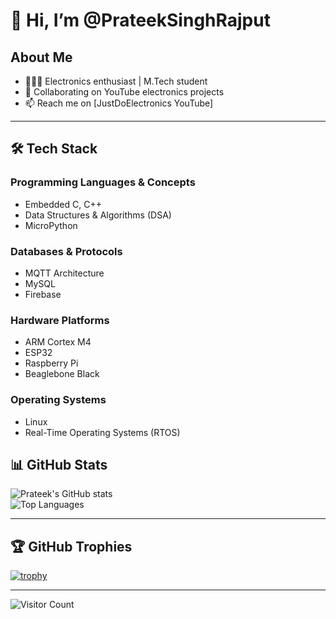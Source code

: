 # 👋 Hi, I’m @PrateekSinghRajput

## About Me
- 👨🏻‍💻 Electronics enthusiast | M.Tech student  
- 💞️ Collaborating on YouTube electronics projects  
- 📫 Reach me on [JustDoElectronics YouTube]

---

## 🛠 Tech Stack

### Programming Languages & Concepts
- Embedded C, C++  
- Data Structures & Algorithms (DSA)  
- MicroPython  

### Databases & Protocols
- MQTT Architecture  
- MySQL  
- Firebase  

### Hardware Platforms
- ARM Cortex M4  
- ESP32  
- Raspberry Pi  
- Beaglebone Black  

### Operating Systems
- Linux  
- Real-Time Operating Systems (RTOS)  

## 📊 GitHub Stats

![Prateek's GitHub stats](https://github-readme-stats.vercel.app/api?username=PrateekSinghRajput&show_icons=true&theme=radical)  
![Top Languages](https://github-readme-stats.vercel.app/api/top-langs/?username=PrateekSinghRajput&layout=compact&theme=radical)  

---

## 🏆 GitHub Trophies  
[![trophy](https://github-profile-trophy.vercel.app/?username=PrateekSinghRajput&theme=radical)](https://github.com/ryo-ma/github-profile-trophy)

---

![Visitor Count](https://profile-counter.glitch.me/PrateekSinghRajput/count.svg)
